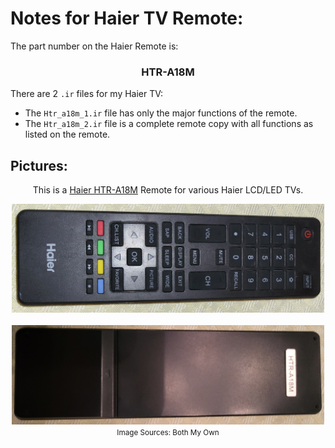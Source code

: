 # Notes for Haier TV Remote:

The part number on the Haier Remote is: 

### $$ \text{HTR-A18M} $$

There are 2 `.ir` files for my Haier TV:

- The `Htr_a18m_1.ir` file has only the major functions of the remote.
- The `Htr_a18m_2.ir` file is a complete remote copy with all functions as listed on the remote.

## Pictures:

<div align="center">

This is a [Haier HTR-A18M](https://www.amazon.com/HTR-A18M-LE32M600M20-LE24M600M80-LE39M600M80-LE48M600M80/dp/B07P5KPMFX/) Remote for various Haier LCD/LED TVs.<br>

<img src="../assets/Haier_HTR-A18M_1.jpg" alt="Remote 1" width="500"/><br><br>
<img src="../assets/Haier_HTR-A18M_2.jpg" alt="Remote 2" width="500"/><br>
<small>Image Sources: Both My Own</small>

</div>